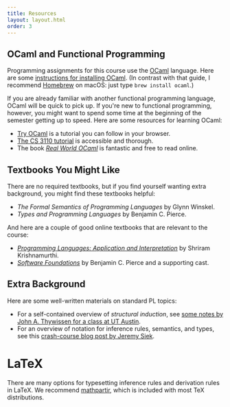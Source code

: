 ```yaml
---
title: Resources
layout: layout.html
order: 3
---
```

## OCaml and Functional Programming

Programming assignments for this course use the [OCaml][] language. Here are some [instructions for installing OCaml][install]. (In contrast with that guide, I recommend [Homebrew][] on macOS: just type `brew install ocaml`.)

[ocaml]: https://ocaml.org
[homebrew]: https://brew.sh
[install]: https://www.cs.cornell.edu/courses/cs3110/2018sp/install.html

If you are already familiar with another functional programming language, OCaml will be quick to pick up. If you're new to functional programming, however, you might want to spend some time at the beginning of the semester getting up to speed. Here are some resources for learning OCaml:

* [Try OCaml][try] is a tutorial you can follow in your browser.
* [The CS 3110 tutorial][3110tut] is accessible and thorough.
* The book [*Real World OCaml*][rwo] is fantastic and free to read online.

[rwo]: https://realworldocaml.org
[3110tut]: https://www.cs.cornell.edu/courses/cs3110/2016fa/l/01-intro/rec.html
[try]: https://try.ocamlpro.com


## Textbooks You Might Like

There are no required textbooks, but if you find yourself wanting extra background, you might find these textbooks helpful:

* *The Formal Semantics of Programming Languages* by Glynn Winskel.
* *Types and Programming Languages* by Benjamin C. Pierce.

And here are a couple of good online textbooks that are relevant to the course:

* [*Programming Languages: Application and Interpretation*](http://cs.brown.edu/~sk/Publications/Books/ProgLangs/) by Shriram Krishnamurthi.
* [*Software Foundations*](https://www.cis.upenn.edu/~bcpierce/sf/) by Benjamin C. Pierce and a supporting cast.


## Extra Background

Here are some well-written materials on standard PL topics:

* For a self-contained overview of *structural induction*, see [some notes by John A. Thywissen for a class at UT Austin][thywissen].
* For an overview of notation for inference rules, semantics, and types, see this [crash-course blog post by Jeremy Siek][siek].

[siek]: https://siek.blogspot.com/2012/07/crash-course-on-notation-in-programming.html
[thywissen]: https://www.cs.utexas.edu/%7Ejthywiss/Structural%20Induction%20in%20Programming%20Language%20Semantics.pdf


# LaTeX

There are many options for typesetting inference rules and derivation rules in LaTeX.
We recommend [mathpartir][], which is included with most TeX distributions.

[mathpartir]: http://cristal.inria.fr/~remy/latex/mathpartir.html
